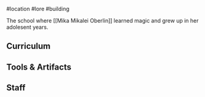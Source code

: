 #location #lore #building 

The school where [[Mika Mikalei Oberlin]] learned magic and grew up in her adolesent years.

## Curriculum
## Tools & Artifacts
## Staff
